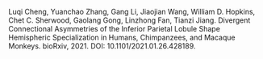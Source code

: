 
Luqi Cheng, Yuanchao Zhang, Gang Li, Jiaojian Wang, William D. Hopkins, Chet C. Sherwood, Gaolang Gong, Linzhong Fan, Tianzi Jiang. Divergent Connectional Asymmetries of the Inferior Parietal Lobule Shape Hemispheric Specialization in Humans, Chimpanzees, and Macaque Monkeys. bioRxiv, 2021. DOI: 10.1101/2021.01.26.428189.
